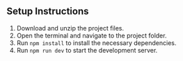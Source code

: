 
## Setup Instructions
1. Download and unzip the project files.
2. Open the terminal and navigate to the project folder.
3. Run `npm install` to install the necessary dependencies.
4. Run `npm run dev` to start the development server.
